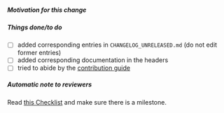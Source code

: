 ##### Motivation for this change

<!-- please explain your reason for doing this change -->

##### Things done/to do

<!-- please fill in the following checklist -->
- [ ] added corresponding entries in `CHANGELOG_UNRELEASED.md` (do not edit former entries)
- [ ] added corresponding documentation in the headers
- [ ] tried to abide by the [contribution guide](https://github.com/math-comp/math-comp/blob/master/CONTRIBUTING.md)
<!-- Cross-out the above items using ~crossed out item~ if they happen not to be relevant -->
<!-- You may also add more items to explain what you did and what remains to do -->

<!-- leave this note as a reminder to reviewers -->
##### Automatic note to reviewers

Read [this Checklist](https://github.com/math-comp/math-comp/wiki/Checklist-for-following,-reviewing-and-playing-with-a-PR#checklist-for-reviewing-a-pr) and make sure there is a milestone.
